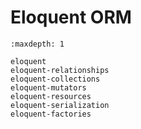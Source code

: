 # Eloquent ORM

```{toctree}
:maxdepth: 1

eloquent
eloquent-relationships
eloquent-collections
eloquent-mutators
eloquent-resources
eloquent-serialization
eloquent-factories
